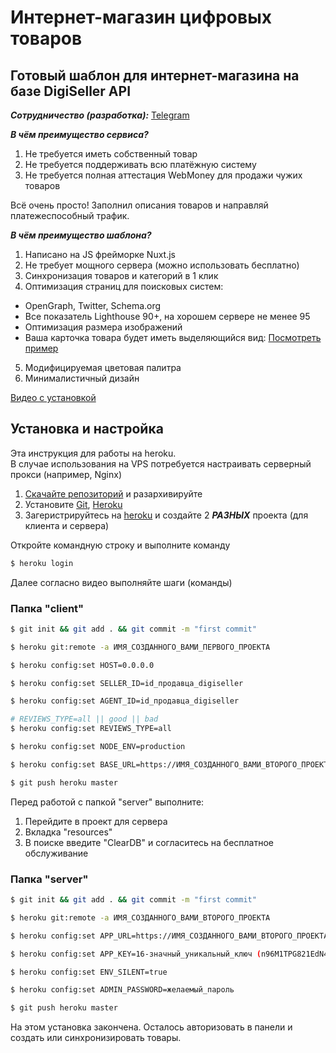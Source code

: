 # Интернет-магазин цифровых товаров

## Готовый шаблон для интернет-магазина на базе DigiSeller API

**_Сотрудничество (разработка):_** [Telegram](https://t.me/sonicbhf)

**_В чём преимущество сервиса?_**

1. Не требуется иметь собственный товар
2. Не требуется поддерживать всю платёжную систему
3. Не требуется полная аттестация WebMoney для продажи чужих товаров

Всё очень просто! Заполнил описания товаров и направляй платежеспособный трафик.

**_В чём преимущество шаблона?_**

1. Написано на JS фрейморке Nuxt.js
2. Не требует мощного сервера (можно использовать бесплатно)
3. Синхронизация товаров и категорий в 1 клик
4. Оптимизация страниц для поисковых систем:

- OpenGraph, Twitter, Schema.org
- Все показатель Lighthouse 90+, на хорошем сервере не менее 95
- Оптимизация размера изображений
- Ваша карточка товара будет иметь выделяющийся вид: [Посмотреть пример](https://i.imgur.com/KB8v4R8.png)

5. Модифицируемая цветовая палитра
6. Минималистичный дизайн

[Видео с установкой](https://www.youtube.com/watch?v=T8-OGv1erfU)

## Установка и настройка

Эта инструкция для работы на heroku.  
В случае использования на VPS потребуется настраивать серверный прокси (например, Nginx)

1. [Скачайте репозиторий](https://github.com/evdevru/digiseller-store/archive/refs/heads/main.zip) и разархивируйте
2. Установите [Git](https://git-scm.com/download/win), [Heroku](https://devcenter.heroku.com/articles/heroku-cli)
3. Загеристрируйтесь на [heroku](https://dashboard.heroku.com/) и создайте 2 **_РАЗНЫХ_** проекта (для клиента и сервера)

Откройте командную строку и выполните команду

```bash
$ heroku login
```

Далее согласно видео выполняйте шаги (команды)

### Папка "client"

```bash
$ git init && git add . && git commit -m "first commit"

$ heroku git:remote -a ИМЯ_СОЗДАННОГО_ВАМИ_ПЕРВОГО_ПРОЕКТА

$ heroku config:set HOST=0.0.0.0

$ heroku config:set SELLER_ID=id_продавца_digiseller

$ heroku config:set AGENT_ID=id_продавца_digiseller

# REVIEWS_TYPE=all || good || bad
$ heroku config:set REVIEWS_TYPE=all

$ heroku config:set NODE_ENV=production

$ heroku config:set BASE_URL=https://ИМЯ_СОЗДАННОГО_ВАМИ_ВТОРОГО_ПРОЕКТА.herokuapp.com/

$ git push heroku master
```

Перед работой с папкой "server" выполните:

1. Перейдите в проект для сервера
2. Вкладка "resources"
3. В поиске введите "ClearDB" и согласитесь на бесплатное обслуживание

### Папка "server"

```bash
$ git init && git add . && git commit -m "first commit"

$ heroku git:remote -a ИМЯ_СОЗДАННОГО_ВАМИ_ВТОРОГО_ПРОЕКТА

$ heroku config:set APP_URL=https://ИМЯ_СОЗДАННОГО_ВАМИ_ВТОРОГО_ПРОЕКТА.herokuapp.com

$ heroku config:set APP_KEY=16-значный_уникальный_ключ (n96M1TPG821EdN4mMIjnGKxGytx9W2UJ)

$ heroku config:set ENV_SILENT=true

$ heroku config:set ADMIN_PASSWORD=желаемый_пароль

$ git push heroku master
```

На этом установка закончена. Осталось авторизовать в панели и создать или синхронизировать товары.
